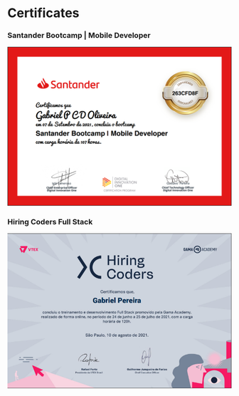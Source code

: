 # Certificates

### Santander Bootcamp | Mobile Developer
![Santander certificado](img/mobiledeveloper.jpg "edson")

### Hiring Coders Full Stack
![HiringCoders certificado](img/hc.png "oi")